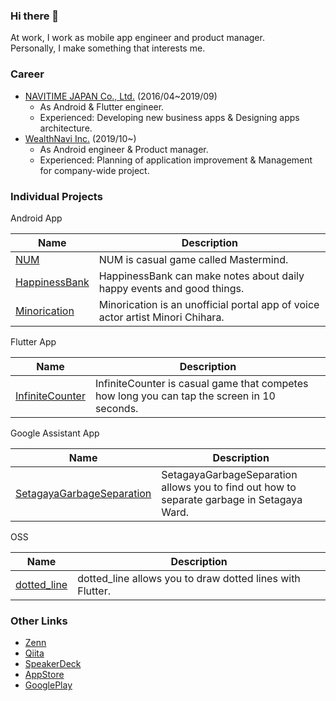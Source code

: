 ### Hi there 👋

At work, I work as mobile app engineer and product manager.  
Personally, I make something that interests me.

### Career

- [NAVITIME JAPAN Co., Ltd.](http://www.navitime.co.jp) (2016/04~2019/09)
    - As Android & Flutter engineer.
    - Experienced: Developing new business apps & Designing apps architecture.
- [WealthNavi Inc.](https://www.wealthnavi.com/) (2019/10~)
    - As Android engineer & Product manager.
    - Experienced: Planning of application improvement & Management for company-wide project.

### Individual Projects

Android App

|Name|Description|
|-|-|
|[NUM](https://play.google.com/store/apps/details?id=jp.co.hitandblow)|NUM is casual game called Mastermind.|
|[HappinessBank](https://play.google.com/store/apps/details?id=com.umehika.happinessbank)|HappinessBank can make notes about daily happy events and good things.|
|[Minorication](https://play.google.com/store/apps/details?id=com.umehika.minorication&hl=ja)|Minorication is an unofficial portal app of voice actor artist Minori Chihara.|

Flutter App

|Name|Description|
|-|-|
|[InfiniteCounter](https://infinitecounter.page.link/app)|InfiniteCounter is casual game that competes how long you can tap the screen in 10 seconds.|

Google Assistant App

|Name|Description|
|-|-|
|[SetagayaGarbageSeparation](https://assistant.google.com/services/a/uid/000000a2cf132b63)|SetagayaGarbageSeparation allows you to find out how to separate garbage in Setagaya Ward.|

OSS

|Name|Description|
|-|-|
|[dotted_line](https://github.com/umechanhika/dotted_line)|dotted_line allows you to draw dotted lines with Flutter.|

  
### Other Links

- [Zenn](https://zenn.dev/umechanhika)
- [Qiita](https://qiita.com/umechanhika)
- [SpeakerDeck](https://speakerdeck.com/umechanhika)
- [AppStore](https://apps.apple.com/us/developer/hikaru-umetsu/id1476958792)
- [GooglePlay](https://play.google.com/store/apps/dev?id=5250267109563010314)
